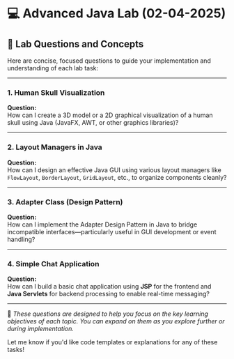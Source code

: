 # 💻 Advanced Java Lab (02-04-2025)

## 🧠 Lab Questions and Concepts

Here are concise, focused questions to guide your implementation and understanding of each lab task:

---

### 1. **Human Skull Visualization**
**Question:**  
How can I create a 3D model or a 2D graphical visualization of a human skull using Java (JavaFX, AWT, or other graphics libraries)?

---

### 2. **Layout Managers in Java**
**Question:**  
How can I design an effective Java GUI using various layout managers like `FlowLayout`, `BorderLayout`, `GridLayout`, etc., to organize components cleanly?

---

### 3. **Adapter Class (Design Pattern)**
**Question:**  
How can I implement the Adapter Design Pattern in Java to bridge incompatible interfaces—particularly useful in GUI development or event handling?

---

### 4. **Simple Chat Application**
**Question:**  
How can I build a basic chat application using **JSP** for the frontend and **Java Servlets** for backend processing to enable real-time messaging?

---

📌 *These questions are designed to help you focus on the key learning objectives of each topic. You can expand on them as you explore further or during implementation.*

Let me know if you'd like code templates or explanations for any of these tasks!
